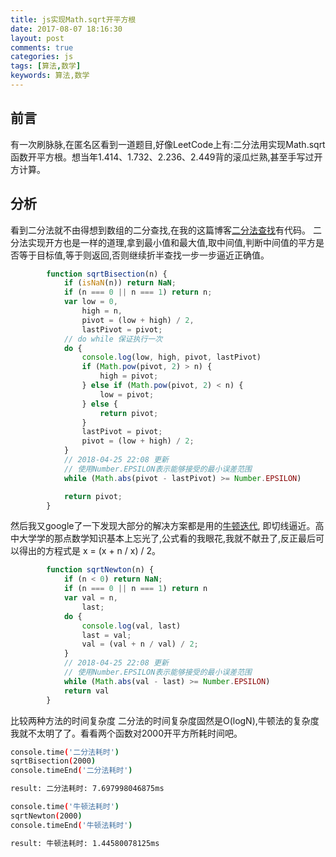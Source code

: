 ```yaml
---
title: js实现Math.sqrt开平方根
date: 2017-08-07 18:16:30
layout: post
comments: true
categories: js
tags: [算法,数学]
keywords: 算法,数学
---
```

## 前言
有一次刷脉脉,在匿名区看到一道题目,好像LeetCode上有:二分法用实现Math.sqrt函数开平方根。想当年1.414、1.732、2.236、2.449背的滚瓜烂熟,甚至手写过开方计算。
<!-- more -->
## 分析
看到二分法就不由得想到数组的二分查找,在我的这篇博客[二分法查找](http://hughdai.github.io/2017/07/21/%E4%B8%80%E4%BA%9Bjs%E5%9F%BA%E7%A1%80%E7%AE%97%E6%B3%95/#查找)有代码。
二分法实现开方也是一样的道理,拿到最小值和最大值,取中间值,判断中间值的平方是否等于目标值,等于则返回,否则继续折半查找一步一步逼近正确值。
```js
        function sqrtBisection(n) {
            if (isNaN(n)) return NaN;
            if (n === 0 || n === 1) return n;
            var low = 0,
                high = n,
                pivot = (low + high) / 2,
                lastPivot = pivot;
            // do while 保证执行一次
            do {
                console.log(low, high, pivot, lastPivot)
                if (Math.pow(pivot, 2) > n) {
                    high = pivot;
                } else if (Math.pow(pivot, 2) < n) {
                    low = pivot;
                } else {
                    return pivot;
                }
                lastPivot = pivot;
                pivot = (low + high) / 2;
            }
            // 2018-04-25 22:08 更新
            // 使用Number.EPSILON表示能够接受的最小误差范围
            while (Math.abs(pivot - lastPivot) >= Number.EPSILON)

            return pivot;
        }
```
然后我又google了一下发现大部分的解决方案都是用的[牛顿迭代](https://zh.wikipedia.org/wiki/%E7%89%9B%E9%A1%BF%E6%B3%95), 即切线逼近。高中大学学的那点数学知识基本上忘光了,公式看的我眼花,我就不献丑了,反正最后可以得出的方程式是 x = (x + n / x) / 2。

```js
        function sqrtNewton(n) {
            if (n < 0) return NaN;
            if (n === 0 || n === 1) return n
            var val = n,
                last;
            do {
                console.log(val, last)
                last = val;
                val = (val + n / val) / 2;
            }
            // 2018-04-25 22:08 更新
            // 使用Number.EPSILON表示能够接受的最小误差范围
            while (Math.abs(val - last) >= Number.EPSILON)
            return val
        }
```
比较两种方法的时间复杂度
二分法的时间复杂度固然是O(logN),牛顿法的复杂度我就不太明了了。看看两个函数对2000开平方所耗时间吧。
```bash
console.time('二分法耗时')
sqrtBisection(2000)
console.timeEnd('二分法耗时')

result: 二分法耗时: 7.697998046875ms

console.time('牛顿法耗时')
sqrtNewton(2000)
console.timeEnd('牛顿法耗时')

result: 牛顿法耗时: 1.44580078125ms
```





